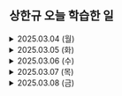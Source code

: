 ## 상한규 오늘 학습한 일

<details><summary>2025.03.04 (월)</summary>

# Atomic Design

## 아토믹 디자인은 개발하고자 하는 컴포넌트를 잘게 쪼개어 원자 단위의 제작을 하는 UI 설계 원칙이다.

### 컴포넌트 제작 단위는 Atoms, Molecules, Organisms, Templates, Pages로 나뉘게 된다. 그리고 이에 따라 프로젝트 폴더가 구성된다.

### 개발에 들어간다면 페이지를 구성하고 컴포넌트 제작을 시작한다. 하나의 버튼, 하나의 인풋 필드, 하나의 아이콘 등 한 기능을 담당하는 것들이 Atoms에 속하게 된다. 이러한 Atoms의 집합이 Molecules가 된다. 이는 하단에서 더욱 자세히 다루도록 한다.

### 아토믹 디자인은 컴포넌트 단위의 개발을 하기 때문에 재사용성을 높여준다. Atoms 단위의 컴포넌트는 재사용성을 고려하여 매개변수 등을 설정하는 것이 좋지만, Atoms를 포함한 모든 단위 즉, Molecules와 Organisms 등 전부 처음부터 재사용성을 고려할 필요가 없다. 개발을 하는 과정에서 해당 컴포넌트가 재사용이 된다고 판단이 되었을 때 매개변수를 추가해주는 등의 Agile한 방식을 따르는 것이 더욱 효율적이다.

### 만일 특정 컴포넌트가 더 이상 재사용되지 않을 것이라고 확신되면 컴포넌트화 하지 않아도 된다. 즉, 텍스트와 같은 간단한 것들은 굳이 컴Atoms로 만들지 않는 것이 좋다. 항상 개발에 앞서 효율을 생각해야 한다.

### 컴포넌트 단위에 따라 폴더를 나눌 것이지만, 실제 개발 시에는 Buttons와 같이 비슷한 단어를 자동 완성으로 import해오기 때문에 컴포넌트 네이밍 뒤에 Atoms, Molecules과 같이 명명해주는 것이 좋다. (SIgnInButtonAtoms.tsx)

### 재사용성을 고려하여 Buttons와 같이 큰 범주를 갖게 끔 설계를 할 수 있지만, 이와 같은 Atoms를 계속 사용하다 보면 많은 페이지에서 수정을 해야 할 수도 있다. 그리하여 넓은 범위의 페이지가 아니더라도, 비슷한 Atoms를 계속 만들어 사용해도 무방하다. (SignInButtonAtoms, AcceptButtonAtoms 등..)

### Atoms(원자)

가장 작은 단위의 컴포넌트. 버튼, 텍스트, 아이콘 등의 가장 작은 기능을 담당한다. 하지만 텍스트 등 너무 간단하여 굳이 원자로 뺄 필요가 없다고 판단되는 컴포넌트의 경우 굳이 원자로 만들지 않고, 분자 혹은 유기체에서 바로 선언하여 사용하는 것이 좋다. 원자 컴포넌트는 단일 책임 원칙을 따른다.

처음 개발할 때에는 일단 페이지에 컴포넌트를 만들고, 재사용이 될 것 같다고 판단이 될 때 따로 빼는 것이 좋다. 처음부터 재사용성을 고려하여 원자화한다면 개발 효율을 해칠 수 있다.

### Molecules(분자)

원자 컴포넌트의 모임이다. 입력 폼, 카드 등 UI 컴포넌트가 여기에 해당된다. 개발을 하다보면 제일 많이 만들어지는 컴포넌트로, 원자의 경우 너무 간단하여 생략하는 것이 많지만, 분자는 UI를 짜는 데에 있어 중요하여 많이 생성한다.

### Organisms(유기체)

원자, 또는 분자 컴포넌트의 모임이다. 분자보다 더욱 넓은 범위의 섹션을 가지게 된다. 아이콘 원자, 네비게이션 원자, 인풋 폼 분자 등이 모여 Header를 구성하게 되면, 이는 유기체에 해당된다. 즉, 섹션 혹은 그와 준하는 것들이 이 곳에 해당된다.

### Templates(템플릿)

앞선 단위의 컴포넌트들이 구성되어 있는 레이아웃을 미리 짜주는 구조다. 템플릿은 컴포넌트보다는 구조, 틀에 가깝다고 생각하는 것이 좋으며, 그렇기 때문에 실제 개발 시에는 같은 형식의 페이지가 존재하지 않는다면 거의 만들어지지 않는다. 즉, 페이지에 대한 스켈레톤이라고 생각하는 것이 좋다.

### Pages(페이지)

실제 유저에게 제공되는 콘텐츠가 담긴 컴포넌트다. 앞선 모든 컴포넌트가 담기며, 페이지의 구조가 재사용된다면, 이를 템플릿으로 빼게 된다.

### 비즈니스 로직은 페이지에 두는 것을 원칙으로 하지만, 상황에 따라 유기체에도 들어갈 수 있다.

### 컴포넌트의 단위를 나누는 것이 까다로우며, 개인마다 기준이 달라 협업 시 불편을 줄 수 있다. 하지만 서로 배려하며 협업을 해가면서 그 기준을 정립하는 것을 추천한다. 기준이 서로 다르다고 미워하지말자..!

### 아토믹 디자인은 CDD(Component Driven Development)의 개발 프로세스와 Storybook과 깊은 연관이 있다. 스토리북과 관한 내용은 하단을 참조한다.

[Storybook](https://www.notion.so/Storybook-1a7e2a727e998061aaa1c3d187a160d1?pvs=21)

</details>

<details><summary>2025.03.05 (화)</summary>
</details>

<details><summary>2025.03.06 (수)</summary>
</details>

<details><summary>2025.03.07 (목)</summary>
</details>

<details><summary>2025.03.08 (금)</summary>
</details>
